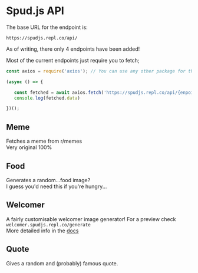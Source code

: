 # Spud.js API

The base URL for the endpoint is:
```
https://spudjs.repl.co/api/
```

As of writing, there only 4 endpoints have been added!

Most of the current endpoints just require you to fetch;
```js
const axios = require('axios'); // You can use any other package for this

(async () => {

   const fetched = await axios.fetch('https://spudjs.repl.co/api/{enpoint}');
   console.log(fetched.data)

})();
```
## Meme
Fetches a meme from r/memes<br>
Very original 100%
## Food
Generates a random...food image?<br>
I guess you'd need this if you're hungry...
## Welcomer
A fairly customisable welcomer image generator!
For a preview check `welcomer.spudjs.repl.co/generate`<br>
More detailed info in the [docs]()
## Quote
Gives a random and (probably) famous quote.




